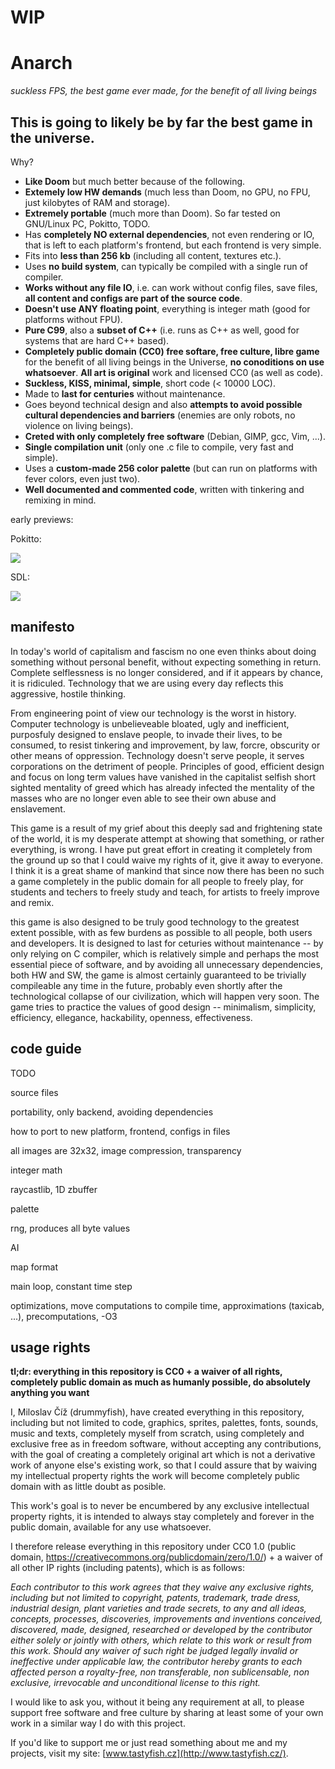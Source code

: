# WIP

# Anarch

*suckless FPS, the best game ever made, for the benefit of all living beings*

## This is going to likely be by far the best game in the universe.

Why?

- **Like Doom** but much better because of the following.
- **Extemely low HW demands** (much less than Doom, no GPU, no FPU, just kilobytes of RAM and storage).
- **Extremely portable** (much more than Doom). So far tested on GNU/Linux PC, Pokitto, TODO.
- Has **completely NO external dependencies**, not even rendering or IO, that is left to each platform's frontend, but each frontend is very simple.
- Fits into **less than 256 kb** (including all content, textures etc.).
- Uses **no build system**, can typically be compiled with a single run of compiler.
- **Works without any file IO**, i.e. can work without config files, save files, **all content and configs are part of the source code**.
- **Doesn't use ANY floating point**, everything is integer math (good for platforms without FPU).
- **Pure C99**, also a **subset of C++** (i.e. runs as C++ as well, good for systems that are hard C++ based).
- **Completely public domain (CC0) free softare, free culture, libre game** for the benefit of all living beings in the Universe, **no conoditions on use whatsoever**. **All art is original** work and licensed CC0 (as well as code).
- **Suckless, KISS, minimal, simple**, short code (< 10000 LOC).
- Made to **last for centuries** without maintenance.
- Goes beyond technical design and also **attempts to avoid possible cultural dependencies and barriers** (enemies are only robots, no violence on living beings).
- **Creted with only completely free software** (Debian, GIMP, gcc, Vim, ...).
- **Single compilation unit** (only one .c file to compile, very fast and simple).
- Uses a **custom-made 256 color palette** (but can run on platforms with fever colors, even just two).
- **Well documented and commented code**, written with tinkering and remixing in mind.

early previews:

Pokitto:

![](https://talk.pokitto.com/uploads/default/original/2X/2/29c0e4f44688f801013ed5b8463e97772d4b203e.gif)

SDL:

![](https://talk.pokitto.com/uploads/default/original/2X/e/e69a5e26aee3bd726494e793770911ab83345187.png)

## manifesto

In today's world of capitalism and fascism no one even thinks about doing something without personal benefit, without expecting something in return. Complete selflessness is no longer considered, and if it appears by chance, it is ridiculed. Technology that we are using every day reflects this aggressive, hostile thinking.

From engineering point of view our technology is the worst in history. Computer technology is unbelieveable bloated, ugly and inefficient, purposfuly designed to enslave people, to invade their lives, to be consumed, to resist tinkering and improvement, by law, forcre, obscurity or other means of oppression. Technology doesn't serve people, it serves corporations on the detriment of people. Principles of good, efficient design and focus on long term values have vanished in the capitalist selfish short sighted mentality of greed which has already infected the mentality of the masses who are no longer even able to see their own abuse and enslavement.

This game is a result of my grief about this deeply sad and frightening state of the world, it is my desperate attempt at showing that something, or rather everything, is wrong. I have put great effort in creating it completely from the ground up so that I could waive my rights of it, give it away to everyone. I think it is a great shame of mankind that since now there has been no such a game completely in the public domain for all people to freely play, for students and techers to freely study and teach, for artists to freely improve and remix.

this game is also designed to be truly good technology to the greatest extent possible, with as few burdens as possible to all people, both users and developers. It is designed to last for ceturies without maintenance -- by only relying on C compiler, which is relatively simple and perhaps the most essential piece of software, and by avoiding all unnecessary dependencies, both HW and SW, the game is almost certainly guaranteed to be trivially compileable any time in the future, probably even shortly after the technological collapse of our civilization, which will happen very soon. The game tries to practice the values of good design -- minimalism, simplicity, efficiency, ellegance, hackability, openness, effectiveness.

## code guide

TODO

source files

portability, only backend, avoiding dependencies

how to port to new platform, frontend, configs in files

all images are 32x32, image compression, transparency

integer math

raycastlib, 1D zbuffer

palette

rng, produces all byte values

AI

map format

main loop, constant time step

optimizations, move computations to compile time, approximations (taxicab, ...), precomputations, -O3

## usage rights

**tl;dr: everything in this repository is CC0 + a waiver of all rights, completely public domain as much as humanly possible, do absolutely anything you want**

I, Miloslav Číž (drummyfish), have created everything in this repository, including but not limited to code, graphics, sprites, palettes, fonts, sounds, music and texts, completely myself from scratch, using completely and exclusive free as in freedom software, without accepting any contributions, with the goal of creating a completely original art which is not a derivative work of anyone else's existing work, so that I could assure that by waiving my intellectual property rights the work will become completely public domain with as little doubt as posible.

This work's goal is to never be encumbered by any exclusive intellectual property rights, it is intended to always stay completely and forever in the public domain, available for any use whatsoever.

I therefore release everything in this repository under CC0 1.0 (public domain, https://creativecommons.org/publicdomain/zero/1.0/) + a waiver of all other IP rights (including patents), which is as follows:

*Each contributor to this work agrees that they waive any exclusive rights, including but not limited to copyright, patents, trademark, trade dress, industrial design, plant varieties and trade secrets, to any and all ideas, concepts, processes, discoveries, improvements and inventions conceived, discovered, made, designed, researched or developed by the contributor either solely or jointly with others, which relate to this work or result from this work. Should any waiver of such right be judged legally invalid or ineffective under applicable law, the contributor hereby grants to each affected person a royalty-free, non transferable, non sublicensable, non exclusive, irrevocable and unconditional license to this right.*

I would like to ask you, without it being any requirement at all, to please support free software and free culture by sharing at least some of your own work in a similar way I do with this project.

If you'd like to support me or just read something about me and my projects, visit my site: [www.tastyfish.cz](http://www.tastyfish.cz/).
